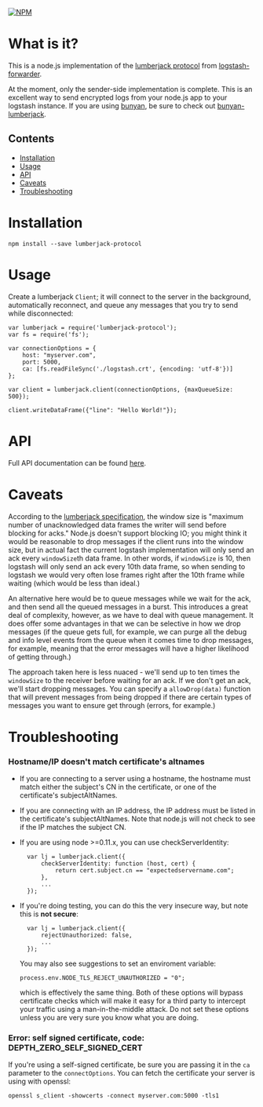 [![NPM](https://nodei.co/npm/lumberjack-protocol.png?downloads=true&downloadRank=true&stars=true)](https://nodei.co/npm/lumberjack-protocol/)

What is it?
===========

This is a node.js implementation of the [lumberjack protocol](https://github.com/elasticsearch/logstash-forwarder/blob/master/PROTOCOL.md) from [logstash-forwarder](https://github.com/elasticsearch/logstash-forwarder).

At the moment, only the sender-side implementation is complete.  This is an excellent way to send
encrypted logs from your node.js app to your logstash instance.  If you are using [bunyan](https://github.com/trentm/node-bunyan), be sure to check out [bunyan-lumberjack](https://github.com/benbria/node-bunyan-lumberjack).

Contents
--------

* [Installation](#installation)
* [Usage](#usage)
* [API](https://github.com/benbria/node-lumberjack-protocol/blob/master/API.md)
* [Caveats](#caveats)
* [Troubleshooting](#troubleshooting)


Installation
============

    npm install --save lumberjack-protocol

Usage
=====

Create a lumberjack `Client`; it will connect to the server in the background, automatically
reconnect, and queue any messages that you try to send while disconnected:

    var lumberjack = require('lumberjack-protocol');
    var fs = require('fs');

    var connectionOptions = {
        host: "myserver.com",
        port: 5000,
        ca: [fs.readFileSync('./logstash.crt', {encoding: 'utf-8'})]
    };

    var client = lumberjack.client(connectionOptions, {maxQueueSize: 500});

    client.writeDataFrame({"line": "Hello World!"});

API
===

Full API documentation can be found [here](https://github.com/benbria/node-lumberjack-protocol/blob/master/API.md).

Caveats
=======

According to the [lumberjack specification](https://github.com/elasticsearch/logstash-forwarder/blob/master/PROTOCOL.md#window-size-frame-type),
the window size is "maximum number of unacknowledged data frames the writer will send
before blocking for acks."  Node.js doesn't support blocking IO; you might think it would
be reasonable to drop messages if the client runs into the window size, but in actual fact
the current logstash implementation will only send an ack every `windowSize`th data frame.
In other words, if `windowSize` is 10, then logstash will only send an ack every 10th data
frame, so when sending to logstash we would very often lose frames right after the 10th frame
while waiting (which would be less than ideal.)

An alternative here would be to queue messages while we wait for the ack, and
then send all the queued messages in a burst.  This introduces a great deal of complexity,
however, as we have to deal with queue management.  It does offer some advantages in that
we can be selective in how we drop messages (if the queue gets full, for example, we can purge all
the debug and info level events from the queue when it comes time to drop messages, for example,
meaning that the error messages will have a higher likelihood of getting through.)

The approach taken here is less nuaced - we'll send up to ten times the `windowSize` to the
receiver before waiting for an ack.  If we don't get an ack, we'll start dropping messages.
You can specify a `allowDrop(data)` function that will prevent messages from being dropped if
there are certain types of messages you want to ensure get through (errors, for example.)

Troubleshooting
===============

### Hostname/IP doesn't match certificate's altnames

* If you are connecting to a server using a hostname, the hostname must match either the subject's
  CN in the certificate, or one of the certificate's subjectAltNames.
* If you are connecting with an IP address, the IP address must be listed in the certificate's
  subjectAltNames.  Note that node.js will not check to see if the IP matches the subject CN.
* If you are using node >=0.11.x, you can use checkServerIdentity:

        var lj = lumberjack.client({
            checkServerIdentity: function (host, cert) {
                return cert.subject.cn == "expectedservername.com";
            },
            ...
        });

* If you're doing testing, you can do this the very insecure way, but note this is **not secure**:

        var lj = lumberjack.client({
            rejectUnauthorized: false,
            ...
        });
        
  You may also see suggestions to set an enviroment variable:
  
      process.env.NODE_TLS_REJECT_UNAUTHORIZED = "0";
      
  which is effectively the same thing.  Both of these options will bypass certificate checks which
  will make it easy for a third party to intercept your traffic using a man-in-the-middle attack.
  Do not set these options unless you are very sure you know what you are doing.

### Error: self signed certificate, code: DEPTH_ZERO_SELF_SIGNED_CERT

If you're using a self-signed certificate, be sure you are passing it in the `ca` parameter to
the `connectOptions`.  You can fetch the certificate your server is using with openssl:

    openssl s_client -showcerts -connect myserver.com:5000 -tls1
